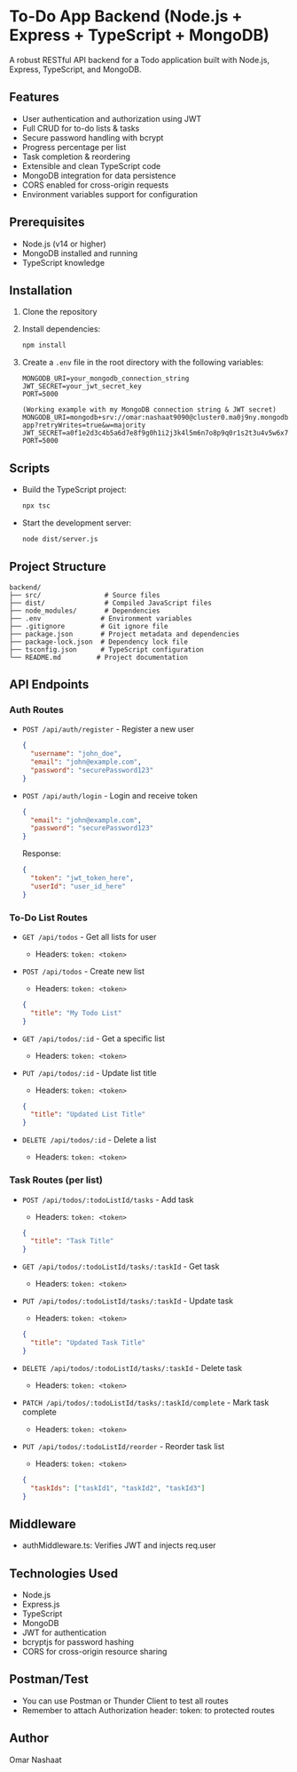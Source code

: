 # To-Do App Backend (Node.js + Express + TypeScript + MongoDB)

A robust RESTful API backend for a Todo application built with Node.js, Express, TypeScript, and MongoDB.

## Features

- User authentication and authorization using JWT
- Full CRUD for to-do lists & tasks
- Secure password handling with bcrypt
- Progress percentage per list
- Task completion & reordering
- Extensible and clean TypeScript code
- MongoDB integration for data persistence
- CORS enabled for cross-origin requests
- Environment variables support for configuration

## Prerequisites

- Node.js (v14 or higher)
- MongoDB installed and running
- TypeScript knowledge

## Installation

1. Clone the repository
2. Install dependencies:
   ```bash
   npm install
   ```
3. Create a `.env` file in the root directory with the following variables:

   ```
   MONGODB_URI=your_mongodb_connection_string
   JWT_SECRET=your_jwt_secret_key
   PORT=5000

   (Working example with my MongoDB connection string & JWT secret)
   MONGODB_URI=mongodb+srv://omar:nashaat9090@cluster0.ma0j9ny.mongodb.net/todo-app?retryWrites=true&w=majority
   JWT_SECRET=a0f1e2d3c4b5a6d7e8f9g0h1i2j3k4l5m6n7o8p9q0r1s2t3u4v5w6x7y8z9a0b1c2d3
   PORT=5000

   ```

## Scripts

- Build the TypeScript project:
  ```bash
  npx tsc
  ```
- Start the development server:
  ```bash
  node dist/server.js
  ```

## Project Structure

```
backend/
├── src/                # Source files
├── dist/               # Compiled JavaScript files
├── node_modules/       # Dependencies
├── .env               # Environment variables
├── .gitignore         # Git ignore file
├── package.json       # Project metadata and dependencies
├── package-lock.json  # Dependency lock file
├── tsconfig.json      # TypeScript configuration
└── README.md         # Project documentation
```

## API Endpoints

### Auth Routes

- `POST /api/auth/register` - Register a new user

  ```json
  {
    "username": "john_doe",
    "email": "john@example.com",
    "password": "securePassword123"
  }
  ```

- `POST /api/auth/login` - Login and receive token
  ```json
  {
    "email": "john@example.com",
    "password": "securePassword123"
  }
  ```
  Response:
  ```json
  {
    "token": "jwt_token_here",
    "userId": "user_id_here"
  }
  ```

### To-Do List Routes

- `GET /api/todos` - Get all lists for user

  - Headers: `token: <token>`

- `POST /api/todos` - Create new list

  - Headers: `token: <token>`

  ```json
  {
    "title": "My Todo List"
  }
  ```

- `GET /api/todos/:id` - Get a specific list

  - Headers: `token: <token>`

- `PUT /api/todos/:id` - Update list title

  - Headers: `token: <token>`

  ```json
  {
    "title": "Updated List Title"
  }
  ```

- `DELETE /api/todos/:id` - Delete a list
  - Headers: `token: <token>`

### Task Routes (per list)

- `POST /api/todos/:todoListId/tasks` - Add task

  - Headers: `token: <token>`

  ```json
  {
    "title": "Task Title"
  }
  ```

- `GET /api/todos/:todoListId/tasks/:taskId` - Get task

  - Headers: `token: <token>`

- `PUT /api/todos/:todoListId/tasks/:taskId` - Update task

  - Headers: `token: <token>`

  ```json
  {
    "title": "Updated Task Title"
  }
  ```

- `DELETE /api/todos/:todoListId/tasks/:taskId` - Delete task

  - Headers: `token: <token>`

- `PATCH /api/todos/:todoListId/tasks/:taskId/complete` - Mark task complete

  - Headers: `token: <token>`

- `PUT /api/todos/:todoListId/reorder` - Reorder task list
  - Headers: `token: <token>`
  ```json
  {
    "taskIds": ["taskId1", "taskId2", "taskId3"]
  }
  ```

## Middleware

- authMiddleware.ts: Verifies JWT and injects req.user

## Technologies Used

- Node.js
- Express.js
- TypeScript
- MongoDB
- JWT for authentication
- bcryptjs for password hashing
- CORS for cross-origin resource sharing

## Postman/Test

- You can use Postman or Thunder Client to test all routes
- Remember to attach Authorization header: token: <token> to protected routes

## Author

Omar Nashaat
